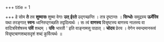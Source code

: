 +++
title = 1

+++
हे सोम **ते** तव **शुष्मासः** शुष्मा वेगाः **उत्** **ईरते** उद्गच्छन्ति । तत्र दृष्टान्तः । **सिन्धोः** समुद्रस्य **ऊर्मेरिव** यथा तरङ्गात् **स्वनः** ध्वनिरुद्गच्छति तद्वदित्यर्थः । सः त्वं **वाणस्य** विसृष्टस्य बाणस्य नालस्य वा वादित्रविशेषस्य **पविं** शब्दम् । **पविः** भारती ' इति वाङ्नामसु पाठात् । **चोदय** प्रेरय । वेगेन स्यन्दमानस्त्वं विसृष्टबाणशब्दसदृशं शब्दं कुर्वित्यर्थः ॥